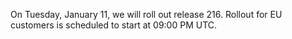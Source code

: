 On Tuesday, January 11, we will roll out release 216. Rollout for EU customers is scheduled to start at 09:00 PM UTC.
